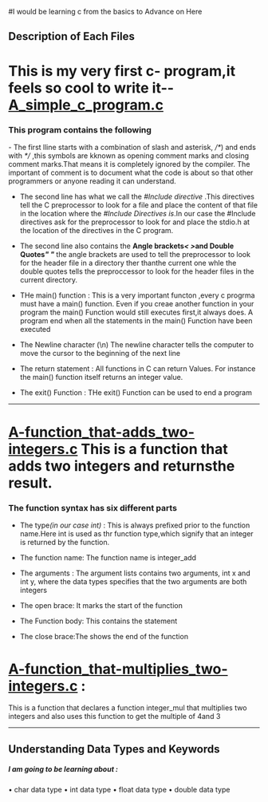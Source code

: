 #I would be learning c from the basics to Advance on  Here

## Description of Each Files

# This is my very first c- program,it feels so cool to write it--[A_simple_c_program.c](./A_simple_c_program.c)
<h3>This program contains the following</h3>
- The first lline starts with a combination of slash and asterisk, <i>/*</i>) and ends with <i>*/</i> ,this symbols are kknown as opening comment marks and closing comment marks.That means it is completely ignored by the compiler. The important of comment is to document what the code is about so that other programmers or anyone reading it can understand.

- The second line has what we call the <i>#Include directive</i> .This directives tell the C preprocessor to look for a file and place the content of that file in the location where the <i>#Include Directives is</i>.In our case the #Include directives ask for the preprocessor to look for and place the stdio.h at the location of the directives in the C program.

- The second line also contains the <b>Angle brackets<i>< ></i>and Double Quotes<i>" "</i></b> the angle brackets are used to tell the preprocessor to look for the header file in a directory ther thanthe current one whle the double quotes tells the preproccessor to look for the header files in the current directory.

- THe main() function : This is a very important functon ,every c progrma must have a main() function. Even if you creae another function in your program the main() Function would still executes first,it always does. A program end when all the statements in the main() Function have been executed

- The Newline character <span>(\n)</span>
The newline character tells the computer to move the cursor to the beginning of the next line

- The return statement :  All functions in C can return Values. For instance the main() function itself returns an integer value.

- The exit() Function : THe exit() Function can be used to end a program

<hr />


# [A-function_that-adds_two-integers.c](A-function_that-adds_two-integers.c) This is a function that adds two integers and returnsthe result.

### The function syntax has six different parts 

- The type<i>(in our case int)</i> : This is always prefixed prior to the function name.Here int is used as thr function type,which signify that an integer is returned by the function.

- The function name: The function name is integer_add

- The arguments : The argument lists contains two arguments, int x and int y, where the data types specifies that the two arguments are both integers

- The open brace: It marks the start of the function

- The Function body: This contains the statement

- The close brace:The shows the end of the function

# [A-function_that-multiplies_two-integers.c](A-function_that-multiplies_two-integers.c) :
This is a function that declares a function integer_mul that multiplies two integers and also uses this function to get the multiple of 4and 3
<hr />

## Understanding Data Types and Keywords

##### I am going to be learning about :
• char data type
• int data type
• float data type
• double data type
 
